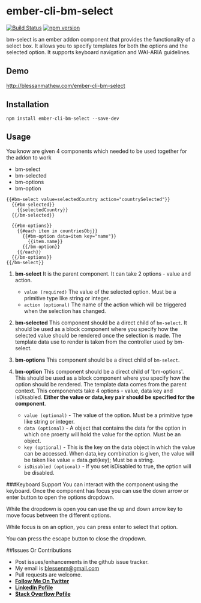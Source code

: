 # ember-cli-bm-select

[![Build Status](https://travis-ci.org/blessenm/ember-cli-bm-select.svg)](https://travis-ci.org/blessenm/ember-cli-bm-select)
[![npm version](https://badge.fury.io/js/ember-cli-bm-select.svg)](http://badge.fury.io/js/ember-cli-bm-select)

bm-select is an ember addon component that provides the functionality of a select box.
It allows you to specify templates for both the options and the selected option. It supports keyboard navigation and WAI-ARIA guidelines.

## Demo
http://blessanmathew.com/ember-cli-bm-select

## Installation

```
npm install ember-cli-bm-select --save-dev
```

## Usage

You know are given 4 components which needed to be used together for the addon to work

* bm-select
* bm-selected
* bm-options
* bm-option


```
{{#bm-select value=selectedCountry action="countrySelected"}}
  {{#bm-selected}}
    {{selectedCountry}}
  {{/bm-selected}}

  {{#bm-options}}
    {{#each item in countriesObj}}
      {{#bm-option data=item key="name"}}
        {{item.name}}
      {{/bm-option}}
    {{/each}}
  {{/bm-options}}
{{/bm-select}}
```

1. __bm-select__
   It is the parent component. It can take 2 options - value and action.
   * `value (required)` The value of the selected option. Must be a primitive type like string or integer.
   * `action (optional)` The name of the action which will be triggered when the selection has changed.

2. __bm-selected__
   This component should be a direct child of `bm-select`. It should be used as a block component where you specify how the selected value should be rendered once the selection is made. The template data use to render is taken from the controller used by bm-select.

3. __bm-options__
   This component should be a direct child of `bm-select`.

4. __bm-option__
   This component should be a direct child of 'bm-options'. This should be used as a block component where you specify how the option should be rendered. The template data comes from the parent context. This componenets take 4 options - value, data key and isDisabled. __Either the value or data,key pair should be specified for the component__.
   * `value (optional)` - The value of the option. Must be a primitive type like string or integer.
   * `data (optional)` - A object that contains the data for the option in which one proerty will hold the value for the option. Must be an object.
   * `key (optional)` - This is the key on the data object in which the value can be accessed.
   When data,key combination is given, the value will be taken like value = data.get(key); Must be a string.
   * `isDisabled (optional)` - If you set isDisabled to true, the option will be disabled.

###Keyboard Support
You can interact with the component using the keyboard. Once the component has focus you can use the down arrow or enter button to open the options dropdown.

While the dropdown is open you can use the up and down arrow key to move focus between the different options.

While focus is on an option, you can press enter to select that option.

You can press the escape button to close the dropdown.

##Issues Or Contributions

* Post issues/enhancements in the github issue tracker.
*  My email is blessenm@gmail.com
*  Pull requests are welcome.
*  [__Follow Me On Twitter__](https://twitter.com/blessenm86 "Follow Me On Twitter")
*  [__LinkedIn Pofile__](http://in.linkedin.com/pub/blessan-mathew/24/605/730 "LinkedIn Profie")
*  [__Stack Overflow Pofile__](http://stackoverflow.com/users/548568/blessenm "Stack Overflow Pofile")
